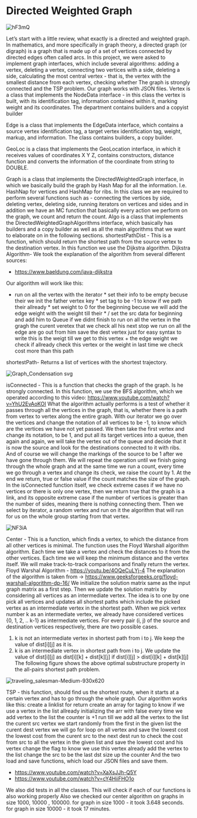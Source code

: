 # Directed Weighted Graph
![hF3mQ](https://user-images.githubusercontent.com/69717074/145678997-b852bd55-2fd1-4991-9e46-34643d89c76a.png)

Let’s start with a little review, what exactly is a directed and weighted graph.
In mathematics, and more specifically in graph theory, a directed graph (or digraph) is a graph that is made up of a set of vertices connected by directed edges often called arcs.
In this project, we were asked to implement graph interfaces, which include several algorithms: adding a vertex, deleting a vertex, connecting two vertices with a side, deleting a side, calculating the most central vertex - that is, the vertex with the smallest distance from each vertex, checking whether The graph is strongly connected and the TSP problem. Our graph works with JSON files.
Vertex is a class that implements the NodeData interface - in this class the vertex is built, with its identification tag, information contained within it, marking weight and its coordinates.
The department contains builders and a copyist builder

Edge is a class that implements the EdgeData interface, which contains a source vertex identification tag, a target vertex identification tag, weight, markup, and information. The class contains builders, a copy builder.
 
GeoLoc is a class that implements the GeoLocation interface, in which it receives values ​​of coordinates X Y Z, contains constructors, distance function and converts the information of the coordinate from string to DOUBLE.

Graph is a class that implements the DirectedWeightedGraph interface, in which we basically build the graph by Hash Map for all the information. I.e. HashNap for vertices and HashMap for ribs.
In this class we are required to perform several functions such as - connecting the vertices by side, deleting vertex, deleting side, running iterators on vertices and sides and in addition we have an MC function that basically every action we perform on the graph, we count and return the count.
Algo is a class that implements the DirectedWeightedGraphAlgorithms interface, which basically has builders and a copy builder as well as all the main algorithms that we want to elaborate on in the following sections.
shortestPathDist - This is a function, which should return the shortest path from the source vertex to the destination vertex. In this function we use the Dijkstra algorithm.
Dijkstra Algorithm- We took the explanation of the algorithm from several different sources:
- https://www.baeldung.com/java-dijkstra


Our algorithm will work like this:
 * run on all the vertex with the iterator
         * set their info to be empty becuse their we init the father vertex key
         * set tag to be -1 to know if we path their allready
         * set weight to 0 for the beginning becuse we will add the edge weight with the weight till their
         * / set the src data for beginning and add him to Queue
if we didnt finish to run on all the vertex in the gragh
the curent veretex that we check all his next stop we run on all the edge are go out from him
save the dest vertex just for easy syntax to write
this is the weigt till we get to this vertex + the edge weight
we check if allready check this vertex or the weight in last time we check cost more than this path


shortestPath- Returns a list of vertices with the shortest trajectory.

![Graph_Condensation svg](https://user-images.githubusercontent.com/69717074/145679809-0ce1d5ac-62c6-48c8-a741-35ba58a7d0ac.png)




isConnected - This is a function that checks the graph of the graph. Is he strongly connected.
In this function, we use the BFS algorithm, which we operated according to this video:
https://www.youtube.com/watch?v=YhU2EvAoKOI
What the algorithm actually performs is a test of whether it passes through all the vertices in the graph, that is, 
whether there is a path from vertex to vertex along the entire graph. With our iterator we go over the vertices and change the notation of all vertices to be -1, 
to know which are the vertices we have not yet passed. We then take the first vertex and change its notation, to be 1, and put all its target vertices into a queue, 
then again and again, we will take the vertex out of the queue and decide that it is now the source and look for the destinations connected to it with ribs. 
And of course we will change the markings of the source to be 1 after we have gone through them. 
We will repeat the operation until we finish going through the whole graph and at the same time we run a count, every time we go through a vertex and change its check, 
we raise the count by 1. At the end we return, true or false value if the count matches the size of the graph.
In the isConnected function itself, we check extreme cases if we have no vertices or there is only one vertex, then we return true that the graph is a link, 
and its opposite extreme case if the number of vertices is greater than the number of sides, meaning there is nothing connecting them. Then we select by iterator,
a random vertex and run on it the algorithm that will run for us on the whole group starting from that vertex.


![NF3iA](https://user-images.githubusercontent.com/69717074/145679117-887a41b0-0236-4d0c-9690-f67a1655121a.png)



Center - This is a function, which finds a vertex, to which the distance from all other vertices is minimal. The function uses the Floyd Warshall algorithm algorithm.
Each time we take a vertex and check the distances to it from the other vertices. Each time we will keep the minimum distance and the vertex itself.
We will make track-to-track comparisons and finally return the vertex.
Floyd Warshal Algorithm - https://youtu.be/4OQeCuLYj-4
The explanation of the algorithm is taken from -> https://www.geeksforgeeks.org/floyd-warshall-algorithm-dp-16/
We initialize the solution matrix same as the input graph matrix as a first step. Then we update the solution matrix by considering all vertices as an intermediate vertex. The idea is to one by one pick all vertices and updates all shortest paths which include the picked vertex as an intermediate vertex in the shortest path. When we pick vertex number k as an intermediate vertex, we already have considered vertices {0, 1, 2, .. k-1} as intermediate vertices. For every pair (i, j) of the source and destination vertices respectively, there are two possible cases. 
1) k is not an intermediate vertex in shortest path from i to j. We keep the value of dist[i][j] as it is. 
2) k is an intermediate vertex in shortest path from i to j. We update the value of dist[i][j] as dist[i][k] + dist[k][j] if dist[i][j] > dist[i][k] + dist[k][j]
The following figure shows the above optimal substructure property in the all-pairs shortest path problem.


![traveling_salesman-Medium-930x620](https://user-images.githubusercontent.com/69717074/145679050-3da1cfe3-e6b8-4935-bdae-c80039fe00dd.png)



TSP - this function, should find us the shortest route, when it starts at a certain vertex and has to go through the whole graph.
Our algorithm works like this:
create a linklist for return
create an array for taging to know if we use a vertex in the list allready
initializing the arr with false
every time we add vertex to the list the counter is +1
run till we add all the vertex to the list
the curent src vertex we start randomly from the first in the given list
the curent dest vertex we will go for loop on all vertex and save the lowest cost
the lowest cost from the curent src to the next dest
run to check the cost from src to all the vertex in the given list and save the lowest cost and his vertex
change the flag to know we use this vertex already
add the vertex to the list
change the src to be the last dst
size up the counter
And the two load and save functions, which load our JSON files and save them.
- https://www.youtube.com/watch?v=XaXsJJh-Q5Y
- https://www.youtube.com/watch?v=cY4HiiFHO1o

We also did tests in all the classes. This will check if each of our functions is also working properly
Also we checked our center algorithm on graphs in size 1000, 10000 , 100000.
for graph in size 1000 - it took 3.648 seconds.
for graph in size 10000 - it took 17 minutes.

